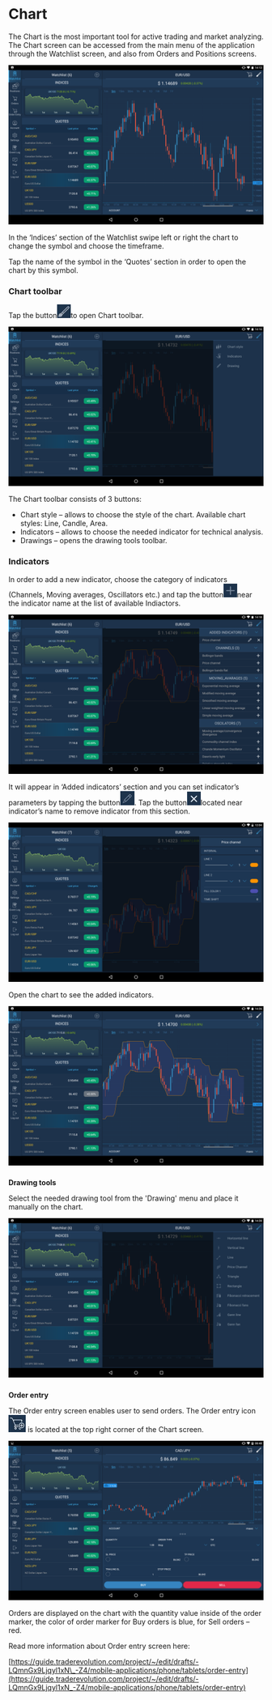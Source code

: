 # Chart

The Chart is the most important tool for active trading and market analyzing. The Chart screen can be accessed from the main menu of the application through the Watchlist screen, and also from Orders and Positions screens.

![](../../../.gitbook/assets/1%20%2812%29.png)


In the ‘Indices’ section of the Watchlist swipe left or right the chart to change the symbol and choose the timeframe.

Tap the name of the symbol in the ‘Quotes’ section in order to open the chart by this symbol.

### **Chart toolbar** 

Tap the button![](../../../.gitbook/assets/tools%20%281%29.jpg)to open Chart toolbar.

![](../../../.gitbook/assets/2%20%284%29.png)


The Chart toolbar consists of 3 buttons:

* Chart style – allows to choose the style of the chart. Available chart styles: Line, Candle, Area.
* Indicators – allows to choose the needed indicator for technical analysis.
* Drawings – opens the drawing tools toolbar.

### **Indicators**

In order to add a new indicator, choose the category of indicators \(Channels, Moving averages, Oscillators etc.\) and tap the button![](../../../.gitbook/assets/add..jpg)near the indicator name at the list of available Indiactors.

![](../../../.gitbook/assets/3%20%2815%29.png)


It will appear in ‘Added indicators’ section and you can set indicator’s parameters by tapping the button![](../../../.gitbook/assets/modify%20%282%29.jpg). Tap the button![](../../../.gitbook/assets/delete.%20%283%29.jpg)located near indicator’s name to remove indicator from this section. 

![](../../../.gitbook/assets/ind.png)

Open the chart to see the added indicators.

![](../../../.gitbook/assets/screenshot_2018-11-07-14-26-38.png)

### 
**Drawing tools**

Select the needed drawing tool from the 'Drawing' menu and place it manually on the chart.

![](../../../.gitbook/assets/screenshot_2018-11-07-14-28-37%20%281%29.png)

### 
**Order entry**

 The Order entry screen enables user to send orders. The Order entry icon![](../../../.gitbook/assets/oe%20%286%29.jpg)
is located at the top right corner of the Chart screen.

![](../../../.gitbook/assets/smallest-chart.png)

Orders are displayed on the chart with the quantity value inside of the order marker, the color of order marker for Buy orders is blue, for Sell orders – red.

Read more information about Order entry screen here:

[https://guide.traderevolution.com/project/~/edit/drafts/-LQmnGx9Ljqyl1xN\_-Z4/mobile-applications/phone/tablets/order-entry](https://guide.traderevolution.com/project/~/edit/drafts/-LQmnGx9Ljqyl1xN_-Z4/mobile-applications/phone/tablets/order-entry)

